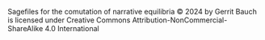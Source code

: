  Sagefiles for the comutation of narrative equilibria © 2024 by Gerrit Bauch is licensed under Creative Commons Attribution-NonCommercial-ShareAlike 4.0 International

